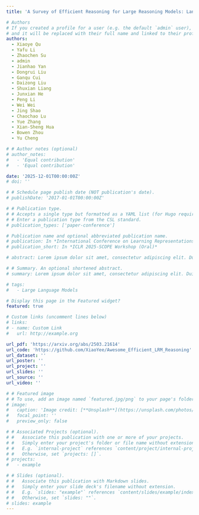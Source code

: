 ```yaml
---
title: 'A Survey of Efficient Reasoning for Large Reasoning Models: Language, Multimodality, and Beyond'

# Authors
# If you created a profile for a user (e.g. the default `admin` user), write the username (folder name) here
# and it will be replaced with their full name and linked to their profile.
authors:
  - Xiaoye Qu
  - Yafu Li
  - Zhaochen Su
  - admin
  - Jianhao Yan
  - Dongrui Liu
  - Ganqu Cui
  - Daizong Liu
  - Shuxian Liang
  - Junxian He
  - Peng Li
  - Wei Wei
  - Jing Shao
  - Chaochao Lu
  - Yue Zhang
  - Xian-Sheng Hua
  - Bowen Zhou
  - Yu Cheng

# # Author notes (optional)
# author_notes:
#   - 'Equal contribution'
#   - 'Equal contribution'

date: '2025-12-01T00:00:00Z'
# doi: ''

# # Schedule page publish date (NOT publication's date).
# publishDate: '2017-01-01T00:00:00Z'

# # Publication type.
# # Accepts a single type but formatted as a YAML list (for Hugo requirements).
# # Enter a publication type from the CSL standard.
# publication_types: ['paper-conference']

# Publication name and optional abbreviated publication name.
# publication: In *International Conference on Learning Representations 2024*
# publication_short: In *ICLR 2025-SCOPE Workshop (Oral)*

# abstract: Lorem ipsum dolor sit amet, consectetur adipiscing elit. Duis posuere tellus ac convallis placerat. Proin tincidunt magna sed ex sollicitudin condimentum. Sed ac faucibus dolor, scelerisque sollicitudin nisi. Cras purus urna, suscipit quis sapien eu, pulvinar tempor diam. Quisque risus orci, mollis id ante sit amet, gravida egestas nisl. Sed ac tempus magna. Proin in dui enim. Donec condimentum, sem id dapibus fringilla, tellus enim condimentum arcu, nec volutpat est felis vel metus. Vestibulum sit amet erat at nulla eleifend gravida.

# # Summary. An optional shortened abstract.
# summary: Lorem ipsum dolor sit amet, consectetur adipiscing elit. Duis posuere tellus ac convallis placerat. Proin tincidunt magna sed ex sollicitudin condimentum.

# tags:
#   - Large Language Models

# Display this page in the Featured widget?
featured: true

# Custom links (uncomment lines below)
# links:
# - name: Custom Link
#   url: http://example.org

url_pdf: 'https://arxiv.org/abs/2503.21614'
url_code: 'https://github.com/XiaoYee/Awesome_Efficient_LRM_Reasoning'
url_dataset: ''
url_poster: ''
url_project: ''
url_slides: ''
url_source: ''
url_video: ''

# # Featured image
# # To use, add an image named `featured.jpg/png` to your page's folder.
# image:
#   caption: 'Image credit: [**Unsplash**](https://unsplash.com/photos/pLCdAaMFLTE)'
#   focal_point: ''
#   preview_only: false

# # Associated Projects (optional).
# #   Associate this publication with one or more of your projects.
# #   Simply enter your project's folder or file name without extension.
# #   E.g. `internal-project` references `content/project/internal-project/index.md`.
# #   Otherwise, set `projects: []`.
# projects:
#   - example

# # Slides (optional).
# #   Associate this publication with Markdown slides.
# #   Simply enter your slide deck's filename without extension.
# #   E.g. `slides: "example"` references `content/slides/example/index.md`.
# #   Otherwise, set `slides: ""`.
# slides: example
---
```


<!-- {{% callout note %}}
Click the _Cite_ button above to demo the feature to enable visitors to import publication metadata into their reference management software.
{{% /callout %}}

{{% callout note %}}
Create your slides in Markdown - click the _Slides_ button to check out the example.
{{% /callout %}}

Add the publication's **full text** or **supplementary notes** here. You can use rich formatting such as including [code, math, and images](https://docs.hugoblox.com/content/writing-markdown-latex/). -->
